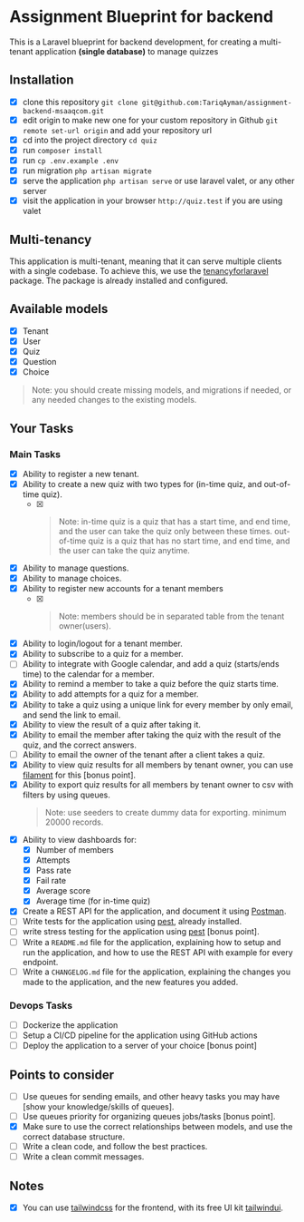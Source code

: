 Assignment Blueprint for backend
===============================

This is a Laravel blueprint for backend development, for creating a multi-tenant application **(single database)** to manage quizzes

## Installation
- [x] clone this repository `git clone git@github.com:TariqAyman/assignment-backend-msaaqcom.git`
- [x] edit origin to make new one for your custom repository in Github `git remote set-url origin` and add your repository url
- [x] cd into the project directory `cd quiz`
- [x] run `composer install`
- [x] run `cp .env.example .env`
- [x] run migration `php artisan migrate`
- [x] serve the application `php artisan serve` or use laravel valet, or any other server
- [x] visit the application in your browser `http://quiz.test` if you are using valet

## Multi-tenancy
This application is multi-tenant, meaning that it can serve multiple clients with a single codebase. To achieve this, we use the [tenancyforlaravel](https://tenancyforlaravel.com/) package. The package is already installed and configured.

## Available models
- [x] Tenant
- [x] User
- [x] Quiz
- [x] Question
- [x] Choice

>Note: you should create missing models, and migrations if needed, or any needed changes to the existing models.

## Your Tasks

### Main Tasks
- [x] Ability to register a new tenant.
- [x] Ability to create a new quiz with two types for (in-time quiz, and out-of-time quiz).
    - [x] >Note: in-time quiz is a quiz that has a start time, and end time, and the user can take the quiz only between these times. out-of-time quiz is a quiz that has no start time, and end time, and the user can take the quiz anytime.
- [x] Ability to manage questions.
- [x] Ability to manage choices.
- [x] Ability to register new accounts for a tenant members
   - [x] >Note: members should be in separated table from the tenant owner(users).
- [x] Ability to login/logout for a tenant member.
- [x] Ability to subscribe to a quiz for a member.
- [ ] Ability to integrate with Google calendar, and add a quiz (starts/ends time) to the calendar for a member.
- [x] Ability to remind a member to take a quiz before the quiz starts time.
- [x] Ability to add attempts for a quiz for a member.
- [x] Ability to take a quiz using a unique link for every member by only email, and send the link to email.
- [x] Ability to view the result of a quiz after taking it.
- [x] Ability to email the member after taking the quiz with the result of the quiz, and the correct answers.
- [ ] Ability to email the owner of the tenant after a client takes a quiz.
- [x] Ability to view quiz results for all members by tenant owner, you can use [filament](https://filamentphp.com/) for this [bonus point].
- [x] Ability to export quiz results for all members by tenant owner to csv with filters by using queues.
    >Note: use seeders to create dummy data for exporting. minimum 20000 records.
- [x] Ability to view dashboards for:
  - [x] Number of members
  - [x] Attempts
  - [x] Pass rate
  - [x] Fail rate
  - [x] Average score
  - [x] Average time (for in-time quiz)
- [x] Create a REST API for the application, and document it using [Postman](https://www.postman.com/).
- [ ] Write tests for the application using [pest](https://pestphp.com/), already installed.
- [ ] write stress testing for the application using [pest](https://pestphp.com/) [bonus point].
- [ ] Write a `README.md` file for the application, explaining how to setup and run the application, and how to use the REST API with example for every endpoint.
- [ ] Write a `CHANGELOG.md` file for the application, explaining the changes you made to the application, and the new features you added.

### Devops Tasks
- [ ] Dockerize the application
- [ ] Setup a CI/CD pipeline for the application using GitHub actions
- [ ] Deploy the application to a server of your choice [bonus point]

## Points to consider
- [ ] Use queues for sending emails, and other heavy tasks you may have [show your knowledge/skills of queues].
- [ ] Use queues priority for organizing queues jobs/tasks [bonus point].
- [x] Make sure to use the correct relationships between models, and use the correct database structure.
- [ ] Write a clean code, and follow the best practices.
- [ ] Write a clean commit messages.

## Notes
- [x] You can use [tailwindcss](https://tailwindcss.com/) for the frontend, with its free UI kit [tailwindui](https://tailwindui.com/).
